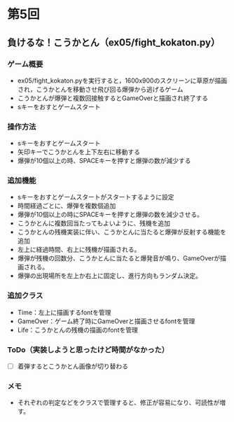 # 第5回
## 負けるな！こうかとん（ex05/fight_kokaton.py）
### ゲーム概要
- ex05/fight_kokaton.pyを実行すると，1600x900のスクリーンに草原が描画され，こうかとんを移動させ飛び回る爆弾から逃げるゲーム
- こうかとんが爆弾と複数回接触するとGameOverと描画され終了する
- sキーをおすとゲームスタート
### 操作方法
- sキーをおすとゲームスタート
- 矢印キーでこうかとんを上下左右に移動する
- 爆弾が10個以上の時、SPACEキーを押すと爆弾の数が減少する
### 追加機能
- sキーをおすとゲームスタートがスタートするように設定
- 時間経過ごとに、爆弾を複数個追加
- 爆弾が10個以上の時にSPACEキーを押すと爆弾の数を減少させる。
- こうかとんに複数回当たってもよいように、残機を追加
- こうかとんの残機実装に伴い、こうかとんに当たると爆弾が反射する機能を追加
- 左上に経過時間、右上に残機が描画される。
- 爆弾が残機の回数分、こうかとんに当たると爆発音が鳴り、GameOverが描画される。
- 爆弾の出現場所を左上か右上に固定し、進行方向もランダム決定。

### 追加クラス
- Time：左上に描画するfontを管理
- GameOver：ゲーム終了時にGameOverと描画させるfontを管理
- Life：こうかとんの残機の描画のfontを管理
### ToDo（実装しようと思ったけど時間がなかった）
- [ ] 着弾するとこうかとん画像が切り替わる
### メモ
- それぞれの判定などをクラスで管理すると、修正が容易になり、可読性が増す。